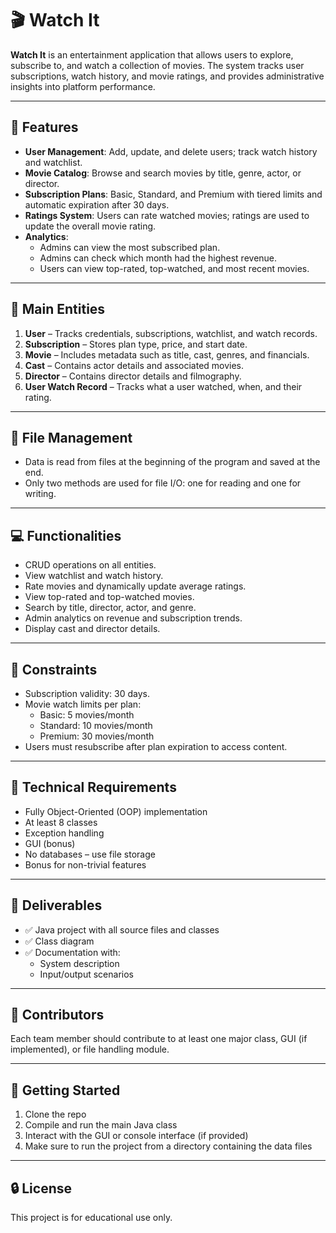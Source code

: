 
# 🎬 Watch It

**Watch It** is an entertainment application that allows users to explore, subscribe to, and watch a collection of movies. The system tracks user subscriptions, watch history, and movie ratings, and provides administrative insights into platform performance.

---

## 📌 Features

- **User Management**: Add, update, and delete users; track watch history and watchlist.
- **Movie Catalog**: Browse and search movies by title, genre, actor, or director.
- **Subscription Plans**: Basic, Standard, and Premium with tiered limits and automatic expiration after 30 days.
- **Ratings System**: Users can rate watched movies; ratings are used to update the overall movie rating.
- **Analytics**:
  - Admins can view the most subscribed plan.
  - Admins can check which month had the highest revenue.
  - Users can view top-rated, top-watched, and most recent movies.

---

## 🧱 Main Entities

1. **User** – Tracks credentials, subscriptions, watchlist, and watch records.
2. **Subscription** – Stores plan type, price, and start date.
3. **Movie** – Includes metadata such as title, cast, genres, and financials.
4. **Cast** – Contains actor details and associated movies.
5. **Director** – Contains director details and filmography.
6. **User Watch Record** – Tracks what a user watched, when, and their rating.

---

## 📁 File Management

- Data is read from files at the beginning of the program and saved at the end.
- Only two methods are used for file I/O: one for reading and one for writing.

---

## 💻 Functionalities

- CRUD operations on all entities.
- View watchlist and watch history.
- Rate movies and dynamically update average ratings.
- View top-rated and top-watched movies.
- Search by title, director, actor, and genre.
- Admin analytics on revenue and subscription trends.
- Display cast and director details.

---

## 🎯 Constraints

- Subscription validity: 30 days.
- Movie watch limits per plan:
  - Basic: 5 movies/month
  - Standard: 10 movies/month
  - Premium: 30 movies/month
- Users must resubscribe after plan expiration to access content.

---

## 🧰 Technical Requirements

- Fully Object-Oriented (OOP) implementation
- At least 8 classes
- Exception handling
- GUI (bonus)
- No databases – use file storage
- Bonus for non-trivial features

---

## 📄 Deliverables

- ✅ Java project with all source files and classes
- ✅ Class diagram
- ✅ Documentation with:
  - System description
  - Input/output scenarios

---

## 👥 Contributors

Each team member should contribute to at least one major class, GUI (if implemented), or file handling module.

---

## 🚀 Getting Started

1. Clone the repo
2. Compile and run the main Java class
3. Interact with the GUI or console interface (if provided)
4. Make sure to run the project from a directory containing the data files

---

## 🔒 License

This project is for educational use only.
